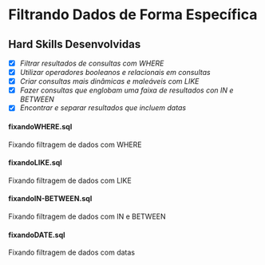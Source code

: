 # Filtrando Dados de Forma Específica

## Hard Skills Desenvolvidas

- [X] _Filtrar resultados de consultas com WHERE_
- [X] _Utilizar operadores booleanos e relacionais em consultas_
- [X] _Criar consultas mais dinâmicas e maleáveis com LIKE_
- [X] _Fazer consultas que englobam uma faixa de resultados con IN e BETWEEN_
- [X] _Encontrar e separar resultados que incluem datas_

#### fixandoWHERE.sql
Fixando filtragem de dados com WHERE

#### fixandoLIKE.sql
Fixando filtragem de dados com LIKE

#### fixandoIN-BETWEEN.sql
Fixando filtragem de dados com IN e BETWEEN

#### fixandoDATE.sql
Fixando filtragem de dados com datas
